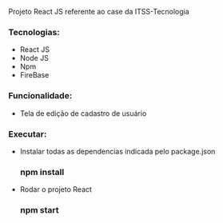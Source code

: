 Projeto React JS referente ao case da ITSS-Tecnologia

### Tecnologias:

 * React JS
 * Node JS
 * Npm
 * FireBase

### Funcionalidade:
 * Tela de edição de cadastro de usuário

### Executar:

 * Instalar todas as dependencias indicada pelo package.json
    ### npm install

 * Rodar o projeto React 
    ### npm start